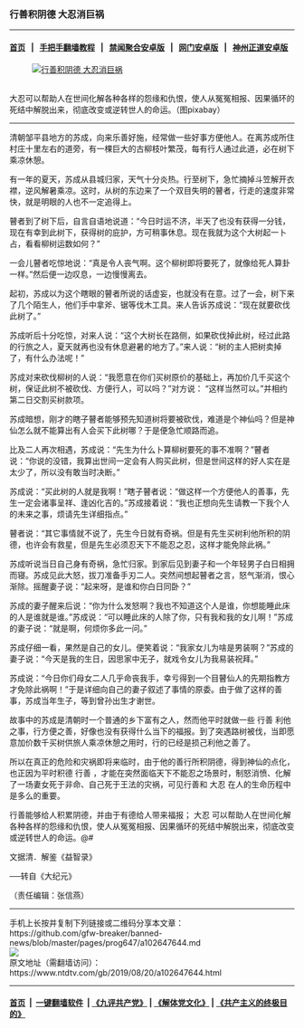### 行善积阴德 大忍消巨祸
------------------------

#### [首页](https://github.com/gfw-breaker/banned-news/blob/master/README.md) &nbsp;&nbsp;|&nbsp;&nbsp; [手把手翻墙教程](https://github.com/gfw-breaker/guides/wiki) &nbsp;&nbsp;|&nbsp;&nbsp; [禁闻聚合安卓版](https://github.com/gfw-breaker/bn-android) &nbsp;&nbsp;|&nbsp;&nbsp; [网门安卓版](https://github.com/oGate2/oGate) &nbsp;&nbsp;|&nbsp;&nbsp; [神州正道安卓版](https://github.com/SzzdOgate/update) 



<div><div class="featured_image">
 <a href="https://i.ntdtv.com/assets/uploads/2019/08/2019-08-20_151234.jpg" target="_blank">
  <figure>
   <img alt="行善积阴德 大忍消巨祸" src="https://i.ntdtv.com/assets/uploads/2019/08/2019-08-20_151234-800x450.jpg"/>
  </figure><br/>
 </a>
 <span class="caption">
  大忍可以帮助人在世间化解各种各样的怨缘和仇恨，使人从冤冤相报、因果循环的死结中解脱出来，彻底改变或逆转世人的命运。（图pixabay）
 </span>
</div>
</div><hr/><div><div class="post_content" itemprop="articleBody">
 <p>
  清朝邹平县地方的苏成，向来乐善好施，经常做一些好事方便他人。在离苏成所住村庄十里左右的道旁，有一棵巨大的古柳枝叶繁茂，每有行人通过此道，必在树下乘凉休憩。
 </p>
 <p>
  有一年的夏天，苏成从县城归家，天气十分炎热。行至树下，急忙摘掉斗笠解开衣襟，逆风解暑乘凉。这时，从树的东边来了一个双目失明的瞽者，行走的速度非常快，就是明眼的人也不一定追得上。
 </p>
 <p>
  瞽者到了树下后，自言自语地说道：“今日时运不济，半天了也没有获得一分钱，现在有幸到此树下，获得树的庇护，方可稍事休息。现在我就为这个大树起一卜占，看看柳树运数如何？”
 </p>
 <p>
  一会儿瞽者吃惊地说：“真是令人丧气啊。这个柳树即将要死了，就像给死人算卦一样。”然后便一边叹息，一边慢慢离去。
 </p>
 <p>
  起初，苏成以为这个瞎眼的瞽者所说的话虚妄，也就没有在意。过了一会，树下来了几个陌生人，他们手中拿斧、锯等伐木工具。来人告诉苏成说：“现在就要砍伐此树了。”
 </p>
 <p>
  苏成听后十分吃惊，对来人说：“这个大树长在路侧，如果砍伐掉此树，经过此路的行旅之人，夏天就再也没有休息避暑的地方了。”来人说：“树的主人把树卖掉了，有什么办法呢！”
 </p>
 <p>
  苏成对来砍伐柳树的人说：“我愿意在你们买树原价的基础上，再加价几千买这个树，保证此树不被砍伐、方便行人，可以吗？”对方说： “这样当然可以。”并相约第二日交割买树款项。
 </p>
 <p>
  苏成暗想，刚才的瞎子瞽者能够预先知道树将要被砍伐，难道是个神仙吗？但是神仙怎么就不能算出有人会买下此树哪？于是便急忙顺路而追。
 </p>
 <p>
  比及二人再次相遇，苏成说：“先生为什么卜算柳树要死的事不准啊？”瞽者说：“你说的没错，我算出世间一定会有人购买此树，但是世间这样的好人实在是太少了，所以没有敢当时决断。”
 </p>
 <p>
  苏成说：“买此树的人就是我啊！”瞎子瞽者说：“做这样一个方便他人的善事，先生一定会诸事呈祥、逢凶化吉的。”苏成接着说：“我也正想向先生请教一下我个人的未来之事，烦请先生详细指点。”
 </p>
 <p>
  瞽者说：“其它事情就不说了，先生今日就有奇祸。但是有先生买树利他所积的阴德，也许会有救星，但是先生必须忍天下不能忍之忍，这样才能免除此祸。”
 </p>
 <p>
  苏成听说当日自己身有奇祸，急忙归家。到家后见到妻子和一个年轻男子白日相拥而寝。苏成见此大怒，拔刀准备手刃二人。突然间想起瞽者之言，怒气渐消，恨心渐除。摇醒妻子说：“起来呀，是谁和你白日同卧？”
 </p>
 <p>
  苏成的妻子醒来后说：“你为什么发怒啊？我也不知道这个人是谁，你想能睡此床的人是谁就是谁。”苏成说：“可以睡此床的人除了你，只有我和我的女儿啊！”苏成的妻子说：“就是啊，何烦你多此一问。”
 </p>
 <p>
  苏成仔细一看，果然是自己的女儿。便笑着说：“我家女儿为啥是男装啊？”苏成的妻子说：“今天是我的生日，因思家中无子，就戏令女儿为我易装祝拜。”
 </p>
 <p>
  苏成说：“今日你们母女二人几乎命丧我手，幸亏得到一个目瞽仙人的先期指教方才免除此祸啊！”于是详细向自己的妻子叙述了事情的原委。由于做了这样的善事，苏成当年生子，等到曾孙出生才谢世。
 </p>
 <p>
  故事中的苏成是清朝时一个普通的乡下富有之人，然而他平时就做一些
  <ok href="https://www.ntdtv.com/gb/行善.htm">
   行善
  </ok>
  利他之事，行方便之善，好像也没有获得什么当下的福报。到了突遇路树被伐，当即愿意加价数千买树供旅人乘凉休憩之用时，行的已经是损己利他之善了。
 </p>
 <p>
  所以在真正的危险和灾祸即将来临时，由于他的善行所积阴德，得到神仙的点化，也正因为平时积德
  <ok href="https://www.ntdtv.com/gb/行善.htm">
   行善
  </ok>
  ，才能在突然面临天下不能忍之场景时，制怒消愤、化解了一场妻女死于非命、自己死于王法的灾祸，可见行善和
  <ok href="https://www.ntdtv.com/gb/大忍.htm">
   大忍
  </ok>
  在人的生命历程中是多么的重要。
 </p>
 <p>
  行善能够给人积累阴德，并由于有德给人带来福报；
  <ok href="https://www.ntdtv.com/gb/大忍.htm">
   大忍
  </ok>
  可以帮助人在世间化解各种各样的怨缘和仇恨，使人从冤冤相报、因果循环的死结中解脱出来，彻底改变或逆转世人的命运。@#
 </p>
 <p>
  文据清．解鉴《益智录》
 </p>
 <p>
  ──转自《大纪元》
 </p>
 <p>
  （责任编辑：张信燕）
 </p>
 <div class="single_ad">
 </div>
</div>
</div>
<hr/>
手机上长按并复制下列链接或二维码分享本文章：<br/>
https://github.com/gfw-breaker/banned-news/blob/master/pages/prog647/a102647644.md <br/>
<a href='https://github.com/gfw-breaker/banned-news/blob/master/pages/prog647/a102647644.md'><img src='https://github.com/gfw-breaker/banned-news/blob/master/pages/prog647/a102647644.md.png'/></a> <br/>
原文地址（需翻墙访问）：https://www.ntdtv.com/gb/2019/08/20/a102647644.html


------------------------
#### [首页](https://github.com/gfw-breaker/banned-news/blob/master/README.md) &nbsp;|&nbsp; [一键翻墙软件](https://github.com/gfw-breaker/nogfw/blob/master/README.md) &nbsp;| [《九评共产党》](https://github.com/gfw-breaker/9ping.md/blob/master/README.md#九评之一评共产党是什么) | [《解体党文化》](https://github.com/gfw-breaker/jtdwh.md/blob/master/README.md) | [《共产主义的终极目的》](https://github.com/gfw-breaker/gczydzjmd.md/blob/master/README.md)


<img src='http://gfw-breaker.win/banned-news/pages/prog647/a102647644.md' width='0px' height='0px'/>